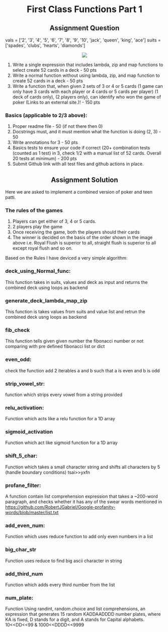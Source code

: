 <h1 align="center">First Class Functions Part 1</h1>

<h2 align="center"> Assignment Question </h2>


vals = ['2', '3', '4', '5', '6', '7', '8', '9', '10', 'jack', 'queen', 'king', 'ace']
suits = ['spades', 'clubs', 'hearts', 'diamonds']


<div align="center">
  <center>
    <img src="Assets/Poker Ranking.jpg">
  </center>
</div>

1. Write a single expression that includes lambda, zip and map functions to select create 52 cards in a deck - 50 pts
2. Write a normal function without using lambda, zip, and map function to create 52 cards in a deck - 50 pts
3. Write a function that, when given 2 sets of 3 or 4 or 5 cards (1 game can only have 3 cards with each player or 4 cards or 5 cards per player) (1 deck of cards only), (2 players only), can identify who won the game of poker (Links to an external site.)! - 150 pts

###  Basics (applicable to 2/3 above):

1. Proper readme file - 50 (if not there then 0)
2. Docstrings must, and it must mention what the function is doing (2, 3) - 50
3. Write annotations for 3 - 50 pts
4. Basics tests to ensure your code if correct (20+ combination tests (counted as 1 test) in 3, check 1/2 with a manual list of 52 cards. Overall 20 tests at minimum) - 200 pts
5. Submit Github link with all test files and github actions in place. 
   
<h2 align="center">Assignment Solution </h2>

Here we are asked to implement a combined version of poker and teen patti. 

### The rules of the games

1. Players can get either of 3, 4 or 5 cards.
2. 2 players play the game
3. Once receiving the game, both the players should their cards
4. The winner is decided on the basis of the order shown in the image above i.e. Royal Flush is superior to all, straight flush is superior to all except royal flush and so on.
   
Based on the Rules I have deviced a very simple algorithm:

### deck_using_Normal_func: 
This function takes in suits, values and deck as input and returns the combined deck using loops as backend

### generate_deck_lambda_map_zip
This function is takes values from suits and value list and retrun the combined deck usng loops as backend

### fib_check
This function tells given given number the fibonacci number or not comparing with pre defined fibonacci list or dict

### even_odd:
check the function add 2 iterables a and b such that a is even and b is odd

### strip_vowel_str:
function which  strips every vowel from a string provided

### relu_activation:
Function which acts like a relu function for a 1D array

### sigmoid_activation
Function which act like sigmoid function for a 1D array

### shift_5_char:
Function which takes a small character string and shifts all characters by 5 (handle boundary conditions) tsai>>yxfn

### profane_filter:
A function contain list comprehension expression that takes a ~200-word paragraph, and checks whether it has any of the swear words mentioned in https://github.com/RobertJGabriel/Google-profanity-words/blob/master/list.txt

### add_even_num:
Function which uses reduce function to add only even numbers in a list

### big_char_str
Function uses reduce to find big ascii character in string

### add_third_num
Function which adds every third number from the list

### num_plate:
Function  Using randint, random.choice and list comprehensions, an expression that generates 15 random KADDAADDDD number plates, where KA is fixed, D stands for a digit, and A stands for Capital alphabets. 10<<DD<<99 & 1000<<DDDD<<9999
